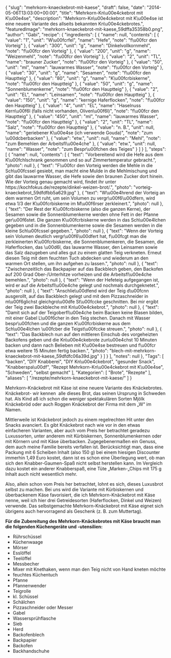 {
    "slug": "mehrkorn-knaeckebrot-mit-kaese",
    "draft": false,
    "date": "2014-05-06T13:03:00+00:00",
    "title": "Mehrkorn-Kn\u00e4ckebrot mit K\u00e4se",
    "description": "Mehrkorn-Kn\u00e4ckebrot mit K\u00e4se ist eine neuere Variante des allseits bekannten Kn\u00e4ckebrotes.",
    "featuredImage": "mehrkorn-knaeckebrot-mit-kaese_59dffa35358b0.png",
    "author": "Gabi",
    "recipe": {
        "ingredients": [
            {
                "name": null,
                "contents": [
                    {
                        "value": "1",
                        "unit": "W\u00fcrfel",
                        "name": "Hefe",
                        "note": "f\u00fcr den Vorteig"
                    },
                    {
                        "value": "300",
                        "unit": "g",
                        "name": "Dinkelvollkornmehl",
                        "note": "f\u00fcr den Vorteig"
                    },
                    {
                        "value": "200",
                        "unit": "g",
                        "name": "Weizenmehl",
                        "note": "f\u00fcr den Vorteig"
                    },
                    {
                        "value": "2",
                        "unit": "TL",
                        "name": "brauner Zucker",
                        "note": "f\u00fcr den Vorteig"
                    },
                    {
                        "value": "50",
                        "unit": "ml",
                        "name": "lauwarmes Wasser",
                        "note": "f\u00fcr den Vorteig"
                    },
                    {
                        "value": "30",
                        "unit": "g",
                        "name": "Sesamen",
                        "note": "f\u00fcr den Hauptteig"
                    },
                    {
                        "value": "80",
                        "unit": "g",
                        "name": "K\u00fcrbiskerne",
                        "note": "f\u00fcr den Hauptteig"
                    },
                    {
                        "value": "50",
                        "unit": "g",
                        "name": "Sonnenblumenkerne",
                        "note": "f\u00fcr den Hauptteig"
                    },
                    {
                        "value": "2",
                        "unit": "EL",
                        "name": "Leinsamen",
                        "note": "f\u00fcr den Hauptteig"
                    },
                    {
                        "value": "150",
                        "unit": "g",
                        "name": "kernige Haferflocken",
                        "note": "f\u00fcr den Hauptteig"
                    },
                    {
                        "value": "4",
                        "unit": "EL",
                        "name": "Haselnuss Kern\u00f6l (falls nicht vorhanden, Oliven\u00f6l)",
                        "note": "f\u00fcr den Hauptteig"
                    },
                    {
                        "value": "450",
                        "unit": "ml",
                        "name": "lauwarmes Wasser",
                        "note": "f\u00fcr den Hauptteig"
                    },
                    {
                        "value": "2",
                        "unit": "TL",
                        "name": "Salz",
                        "note": "f\u00fcr den Hauptteig"
                    },
                    {
                        "value": "n. B.",
                        "unit": null,
                        "name": "geriebener K\u00e4se (ich verwende Gouda)",
                        "note": "zum \u00dcberbacken"
                    },
                    {
                        "value": "etw.",
                        "unit": null,
                        "name": "Mehl",
                        "note": "zum Bemehlen der Arbeitsfl\u00e4che"
                    },
                    {
                        "value": "etw.",
                        "unit": null,
                        "name": "Wasser",
                        "note": "zum Bespr\u00fchen des Teiges"
                    }
                ]
            }
        ],
        "steps": [
            {
                "name": null,
                "contents": [
                    {
                        "text": "Vorbereitend wird die Hefe aus dem K\u00fchlschrank genommen und so auf Zimmertemperatur gebracht.",
                        "photo": null
                    },
                    {
                        "text": "F\u00fcr den Vorteig werden die Mehle in die Sch\u00fcssel gesiebt, man macht eine Mulde in die Mehlmischung und gibt das lauwarme Wasser, die Hefe sowie den braunen Zucker dort hinein. Wie der Vorteig genau gemacht wird, findet ihr unter https:\/\/kochfokus.de\/rezepte\/dinkel-weizen-brot\/.",
                        "photo": "vorteig-knaeckebrot_59dfdfbb5a629.jpg"
                    },
                    {
                        "text": "W\u00e4hrend der Vorteig an dem warmen Ort ruht, um sein Volumen zu vergr\u00f6\u00dfern, wird etwa 1\/3 der K\u00fcrbiskerne  im M\u00f6rser zerkleinert.",
                        "photo": null
                    },
                    {
                        "text": "Der Rest der K\u00fcrbiskerne (also die ganzen Kerne), der Sesamen sowie die Sonnenblumenkerne werden ohne Fett in der Pfanne ger\u00f6stet. Die ganzen K\u00fcrbiskerne werden in das Sch\u00e4lchen gegeben und in die Sonnenblumenkerne sowie die Sesamen werden in die kleine Sch\u00fcssel gegeben.",
                        "photo": null
                    },
                    {
                        "text": "Wenn der Vorteig sein Volumen deutlich vergr\u00f6\u00dfert hat, f\u00fcgt man die zerkleinerten K\u00fcrbiskerne, die Sonnenblumenkeren, die Sesamen, die Haferflocken, das \u00d6l, das lauwarme Wasser, den Leinsamen sowie das Salz dazugeben und alles gut zu einem glatten Teig verkneten. Erneut diesen Teig mit dem feuchten Tuch abdecken und wiederum an den warmen Ort stellen, um ihn aufgehen zu lassen.",
                        "photo": null
                    },
                    {
                        "text": "Zwischenzeitlich das Backpapier auf das Backblech geben, den Backofen auf 200 Grad Ober-\/Unterhitze vorheizen und die Arbeitsfl\u00e4che bemehlen.",
                        "photo": null
                    },
                    {
                        "text": "Wenn der Hefeteig aufgegangen ist, wird er auf die Arbeitsfl\u00e4che gelegt und nochmals durchgeknetet.",
                        "photo": null
                    },
                    {
                        "text": "Anschlie\u00dfend wird der Teig d\u00fcnn ausgerollt, auf das Backblech gelegt und mit dem Pizzaschneider in m\u00f6glichst gleichgro\u00dfe St\u00fccke geschnitten. Bei mir ergibt der Teig zwei Backbleche mit Kn\u00e4ckebrot.",
                        "photo": null
                    },
                    {
                        "text": "Damit sich auf der Teigoberfl\u00e4che beim Backen keine Blasen bilden, mit einer Gabel L\u00f6cher in den Teig stechen. Danach mit Wasser bespr\u00fchen und die ganzen K\u00fcrbiskerne aus dem Sch\u00e4lchen \u00fcber die Teigst\u00fccke streuen.",
                        "photo": null
                    },
                    {
                        "text": "Das Backblech nun auf den mittleren Einschub des vorgeheizten Backofens geben und die Kn\u00e4ckebrote zun\u00e4chst 10 Minuten backen und dann nach Belieben mit K\u00e4se bestreuen und f\u00fcr etwa weitere 15 Minuten fertig backen.",
                        "photo": "blech-mit-mehrkorn-knaeckebrot-mit-kaese_59dfdfc06a39d.jpg"
                    }
                ]
            }
        ],
        "notes": null
    },
    "Tags": [
        "backen",
        "DIY Knabberei",
        "DIY Kn\u00e4ckebrot",
        "gesunder Snack",
        "Knabberspa\u00df",
        "Rezept Mehrkorn-Kn\u00e4ckebrot mit K\u00e4se",
        "Schweden",
        "selbst gemacht"
    ],
    "Kategorien": [
        "Brote",
        "Rezepte"
    ],
    "aliases": [
        "\/rezepte\/mehrkorn-knaeckebrot-mit-kaese\/"
    ]
}

Mehrkorn-Knäckebrot mit Käse ist eine neuere Variante des Knäckebrotes. Knäckebrot- wir kennen  alle dieses Brot, das seinen Ursprung in Schweden hat. Als Kind aß ich schon die weniger spektakulären Sorten Mjölk Knäckebröd oder auch Roggen Knäckebrot der Firma mit dem &#8222;W&#8220; im Namen.

Mittlerweile ist Knäckebrot jedoch zu einem regelrechten Hit unter den Snacks avanciert. Es gibt Knäckebrot nach wie vor in den etwas einfacheren Varianten, aber auch vom Preis her betrachtet geradezu Luxussorten, unter anderem mit Kürbiskernen, Sonnenblumenkernen oder mit Körnern und mit Käse überbacken. Zugegebenermaßen ein Genuss, dem auch meine Familie bereits verfallen ist. Berücksichtigt man, dass eine Packung mit 6 Scheiben Inhalt (also 150 g) bei einem hiesigen Discounter immerhin 1,49 Euro kostet, dann ist es schon eine Überlegung wert, ob man sich den Knabber-Gaumen-Spaß nicht selbst herstellen kann. Im Vergleich dazu kostet ein anderer Knabberspaß, eine Tüte &#8222;Marken-&#8222;Chips mit 175 g Inhalt auch nicht wesentlich mehr.

Also, allein schon vom Preis her betrachtet, lohnt es sich, dieses Luxusbrot selbst zu machen. Bei uns wird die Variante mit Kürbiskernen und überbackenem Käse favorisiert, die ich Mehrkorn-Knäckebrot mit Käse nenne, weil ich hier drei Getreidesorten (Haferflocken, Dinkel und Weizen) verwende. Das selbstgemachte Mehrkorn-Knäckebrot mit Käse eignet sich übrigens auch hervorragend als Geschenk (z. B. zum Muttertag).

**Für die Zubereitung des Mehrkorn-Knäckebrotes mit Käse braucht man die folgenden Küchengeräte und -utensilien:**

 * Rührschüssel
 * Küchenwaage
 * Mörser
 * Esslöffel
 * Teelöffel
 * Messbecher
 * Mixer mit Knethaken, wenn man den Teig nicht von Hand kneten möchte
 * feuchtes Küchentuch
 * Pfanne
 * Pfannenwender
 * Teigrolle
 * kl. Schüssel
 * Schälchen
 * Pizzaschneider oder Messer
 * Gabel
 * Wassersprühflasche
 * Sieb
 * Herd
 * Backofenblech
 * Backpapier
 * Backofen
 * Backhandschuhe